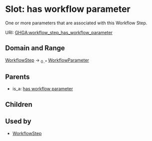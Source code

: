 
# Slot: has workflow parameter


One or more parameters that are associated with this Workflow Step.

URI: [GHGA:workflow_step_has_workflow_parameter](https://w3id.org/GHGA/workflow_step_has_workflow_parameter)


## Domain and Range

[WorkflowStep](WorkflowStep.md) &#8594;  <sub>0..\*</sub> [WorkflowParameter](WorkflowParameter.md)

## Parents

 *  is_a: [has workflow parameter](has_workflow_parameter.md)

## Children


## Used by

 * [WorkflowStep](WorkflowStep.md)
